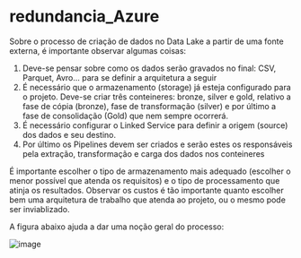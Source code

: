 # redundancia_Azure

Sobre o processo de criação de dados no Data Lake a partir de uma fonte externa, é importante observar algumas coisas:

1) Deve-se pensar sobre como os dados serão gravados no final: CSV, Parquet, Avro... para se definir a arquitetura a seguir
2) É necessário que o armazenamento (storage) já esteja configurado para o projeto. Deve-se criar três conteineres: bronze, silver e gold, relativo a fase de cópia (bronze), fase de transformação (silver) e por último a fase de consolidação (Gold) que nem sempre ocorrerá.
3) É necessário configurar o Linked Service para definir a origem (source) dos dados e seu destino.
4) Por último os Pipelines devem ser criados e serão estes os responsáveis pela extração, transformação e carga dos dados nos conteineres

É importante escolher o tipo de armazenamento mais adequado (escolher o menor possível que atenda os requisitos) e o tipo de processamento que atinja os resultados.
Observar os custos é tão importante quanto escolher bem uma arquitetura de trabalho que atenda ao projeto, ou o mesmo pode ser inviablizado.

A figura abaixo ajuda a dar uma noção geral do processo:

![image](https://github.com/user-attachments/assets/8c59665f-7784-4106-9b0c-9e7ef58d550a)
